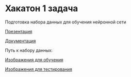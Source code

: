 # Хакатон 1 задача 

Подготовка набора данных для обучения нейронной сети

[Презентация](https://docs.google.com/presentation/d/1T7jOPQ8GmY5B_Hbw-j2tCX8dL6LHAjHmtL77c9_PogU/edit#slide=id.g1f61ea2dd2c_0_469)

[Документация](https://docs.google.com/document/d/1HJWcWh9jW7NqDlfI_xNBgbAlVPZyHmTDZvOuixOBq44/edit)

Путь к набору данных:

[Изображения для обучения](https://www.dropbox.com/s/v15jsb6775ucg85/train.zip?dl=0)

[Изображения для тестирования](https://www.dropbox.com/s/ec60xlhpvz3mthi/test.zip?dl=0)
